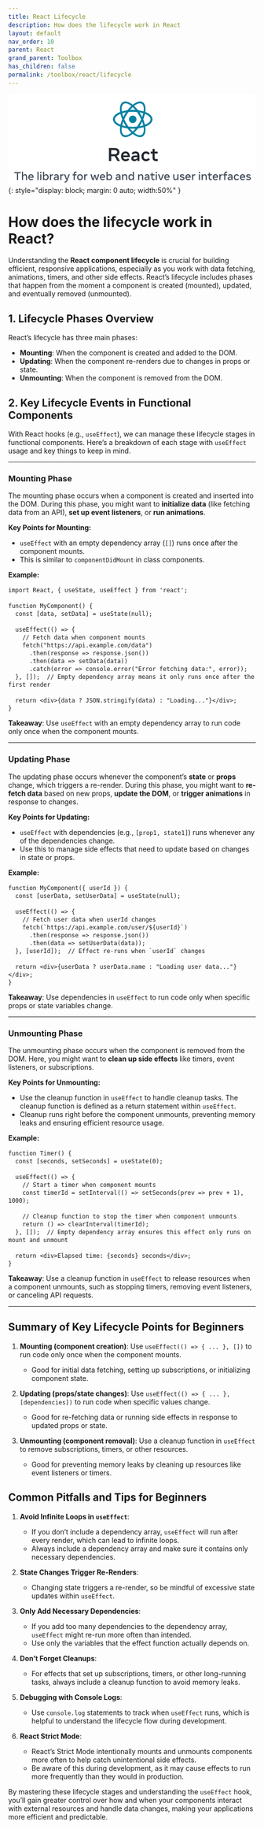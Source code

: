 ```yaml
---
title: React Lifecycle
description: How does the lifecycle work in React
layout: default
nav_order: 10
parent: React
grand_parent: Toolbox
has_children: false
permalink: /toolbox/react/lifecycle
---
```


![Codelab](./images/reactlogo.png){: style="display: block; margin: 0 auto; width:50%" }

# How does the lifecycle work in React?

Understanding the **React component lifecycle** is crucial for building efficient, responsive applications, especially as you work with data fetching, animations, timers, and other side effects. React’s lifecycle includes phases that happen from the moment a component is created (mounted), updated, and eventually removed (unmounted).

## 1. Lifecycle Phases Overview

React’s lifecycle has three main phases:

- **Mounting**: When the component is created and added to the DOM.
- **Updating**: When the component re-renders due to changes in props or state.
- **Unmounting**: When the component is removed from the DOM.

## 2. Key Lifecycle Events in Functional Components

With React hooks (e.g., `useEffect`), we can manage these lifecycle stages in functional components. Here’s a breakdown of each stage with `useEffect` usage and key things to keep in mind.

---

### Mounting Phase

The mounting phase occurs when a component is created and inserted into the DOM. During this phase, you might want to **initialize data** (like fetching data from an API), **set up event listeners**, or **run animations**.

**Key Points for Mounting:**

- `useEffect` with an empty dependency array (`[]`) runs once after the component mounts.
- This is similar to `componentDidMount` in class components.

**Example:**

```react
import React, { useState, useEffect } from 'react';

function MyComponent() {
  const [data, setData] = useState(null);

  useEffect(() => {
    // Fetch data when component mounts
    fetch("https://api.example.com/data")
      .then(response => response.json())
      .then(data => setData(data))
      .catch(error => console.error("Error fetching data:", error));
  }, []);  // Empty dependency array means it only runs once after the first render

  return <div>{data ? JSON.stringify(data) : "Loading..."}</div>;
}
```

**Takeaway**: Use `useEffect` with an empty dependency array to run code only once when the component mounts.

---

### Updating Phase

The updating phase occurs whenever the component’s **state** or **props** change, which triggers a re-render. During this phase, you might want to **re-fetch data** based on new props, **update the DOM**, or **trigger animations** in response to changes.

**Key Points for Updating:**

- `useEffect` with dependencies (e.g., `[prop1, state1]`) runs whenever any of the dependencies change.
- Use this to manage side effects that need to update based on changes in state or props.

**Example:**

```react
function MyComponent({ userId }) {
  const [userData, setUserData] = useState(null);

  useEffect(() => {
    // Fetch user data when userId changes
    fetch(`https://api.example.com/user/${userId}`)
      .then(response => response.json())
      .then(data => setUserData(data));
  }, [userId]);  // Effect re-runs when `userId` changes

  return <div>{userData ? userData.name : "Loading user data..."}</div>;
}
```

**Takeaway**: Use dependencies in `useEffect` to run code only when specific props or state variables change.

---

### Unmounting Phase

The unmounting phase occurs when the component is removed from the DOM. Here, you might want to **clean up side effects** like timers, event listeners, or subscriptions.

**Key Points for Unmounting:**

- Use the cleanup function in `useEffect` to handle cleanup tasks. The cleanup function is defined as a return statement within `useEffect`.
- Cleanup runs right before the component unmounts, preventing memory leaks and ensuring efficient resource usage.

**Example:**

```react
function Timer() {
  const [seconds, setSeconds] = useState(0);

  useEffect(() => {
    // Start a timer when component mounts
    const timerId = setInterval(() => setSeconds(prev => prev + 1), 1000);

    // Cleanup function to stop the timer when component unmounts
    return () => clearInterval(timerId);
  }, []);  // Empty dependency array ensures this effect only runs on mount and unmount

  return <div>Elapsed time: {seconds} seconds</div>;
}
```

**Takeaway**: Use a cleanup function in `useEffect` to release resources when a component unmounts, such as stopping timers, removing event listeners, or canceling API requests.

---

## Summary of Key Lifecycle Points for Beginners

1. **Mounting (component creation)**: Use `useEffect(() => { ... }, [])` to run code only once when the component mounts.
   - Good for initial data fetching, setting up subscriptions, or initializing component state.

2. **Updating (props/state changes)**: Use `useEffect(() => { ... }, [dependencies])` to run code when specific values change.
   - Good for re-fetching data or running side effects in response to updated props or state.

3. **Unmounting (component removal)**: Use a cleanup function in `useEffect` to remove subscriptions, timers, or other resources.
   - Good for preventing memory leaks by cleaning up resources like event listeners or timers.

## Common Pitfalls and Tips for Beginners

1. **Avoid Infinite Loops in `useEffect`**:

   - If you don’t include a dependency array, `useEffect` will run after every render, which can lead to infinite loops.
   - Always include a dependency array and make sure it contains only necessary dependencies.

2. **State Changes Trigger Re-Renders**:

   - Changing state triggers a re-render, so be mindful of excessive state updates within `useEffect`.

3. **Only Add Necessary Dependencies**:

   - If you add too many dependencies to the dependency array, `useEffect` might re-run more often than intended.
   - Use only the variables that the effect function actually depends on.

4. **Don’t Forget Cleanups**:

   - For effects that set up subscriptions, timers, or other long-running tasks, always include a cleanup function to avoid memory leaks.

5. **Debugging with Console Logs**:

   - Use `console.log` statements to track when `useEffect` runs, which is helpful to understand the lifecycle flow during development.

6. **React Strict Mode**:

   - React’s Strict Mode intentionally mounts and unmounts components more often to help catch unintentional side effects.
   - Be aware of this during development, as it may cause effects to run more frequently than they would in production.

By mastering these lifecycle stages and understanding the `useEffect` hook, you’ll gain greater control over how and when your components interact with external resources and handle data changes, making your applications more efficient and predictable.
